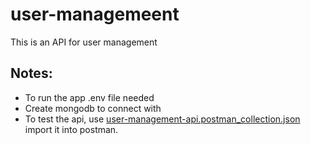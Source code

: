# user-managemeent
This is an API for user management

## Notes:
  - To run the app .env file needed
  - Create mongodb to connect with
  - To test the api, use [user-management-api.postman_collection.json](https://github.com/Aaya-Elsharief/user-managemeent/blob/main/user-management-api.postman_collection.json) import it into postman.
  
